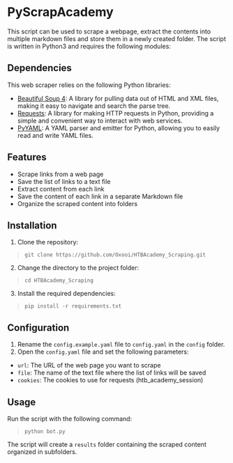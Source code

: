 # PyScrapAcademy

This script can be used to scrape a webpage, extract the contents into multiple markdown files and store them in a newly created folder. The script is written in Python3 and requires the following modules:

## Dependencies

This web scraper relies on the following Python libraries:

- [Beautiful Soup 4](https://pypi.org/project/beautifulsoup4/): A library for pulling data out of HTML and XML files, making it easy to navigate and search the parse tree.
- [Requests](https://pypi.org/project/requests/): A library for making HTTP requests in Python, providing a simple and convenient way to interact with web services.
- [PyYAML](https://pypi.org/project/PyYAML/): A YAML parser and emitter for Python, allowing you to easily read and write YAML files.

## Features

- Scrape links from a web page
- Save the list of links to a text file
- Extract content from each link
- Save the content of each link in a separate Markdown file
- Organize the scraped content into folders

## Installation

1. Clone the repository:

> `git clone https://github.com/Oxooi/HTBAcademy_Scraping.git`

2. Change the directory to the project folder:

> `cd HTBAcademy_Scraping`

3. Install the required dependencies:

> `pip install -r requirements.txt`

## Configuration

1. Rename the `config.example.yaml` file to `config.yaml` in the `config` folder.
2. Open the `config.yaml` file and set the following parameters:

- `url`: The URL of the web page you want to scrape
- `file`: The name of the text file where the list of links will be saved
- `cookies`: The cookies to use for requests (htb_academy_session)

## Usage

Run the script with the following command:

> `python bot.py`

The script will create a `results` folder containing the scraped content organized in subfolders.

